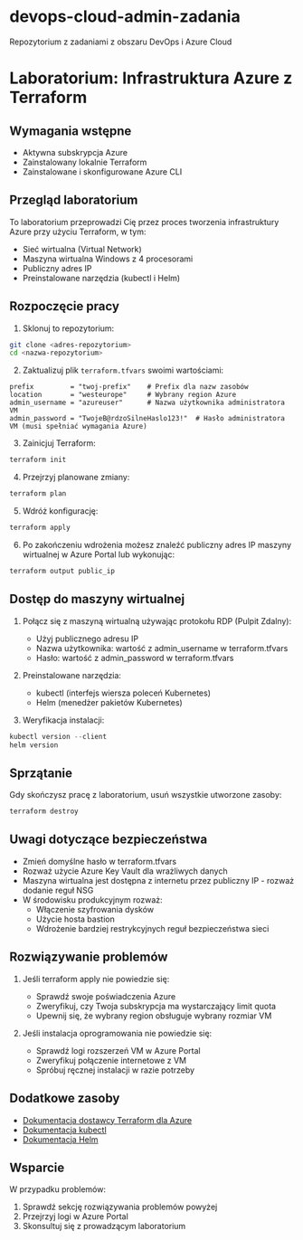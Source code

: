 # devops-cloud-admin-zadania
Repozytorium z zadaniami z obszaru DevOps i Azure Cloud

# Laboratorium: Infrastruktura Azure z Terraform

## Wymagania wstępne

- Aktywna subskrypcja Azure
- Zainstalowany lokalnie Terraform
- Zainstalowane i skonfigurowane Azure CLI

## Przegląd laboratorium

To laboratorium przeprowadzi Cię przez proces tworzenia infrastruktury Azure przy użyciu Terraform, w tym:
- Sieć wirtualna (Virtual Network)
- Maszyna wirtualna Windows z 4 procesorami
- Publiczny adres IP
- Preinstalowane narzędzia (kubectl i Helm)

## Rozpoczęcie pracy

1. Sklonuj to repozytorium:
```bash
git clone <adres-repozytorium>
cd <nazwa-repozytorium>
```

2. Zaktualizuj plik `terraform.tfvars` swoimi wartościami:
```hcl
prefix         = "twoj-prefix"    # Prefix dla nazw zasobów
location       = "westeurope"     # Wybrany region Azure
admin_username = "azureuser"      # Nazwa użytkownika administratora VM
admin_password = "TwojeB@rdzoSilneHaslo123!"  # Hasło administratora VM (musi spełniać wymagania Azure)
```

3. Zainicjuj Terraform:
```bash
terraform init
```

4. Przejrzyj planowane zmiany:
```bash
terraform plan
```

5. Wdróż konfigurację:
```bash
terraform apply
```

6. Po zakończeniu wdrożenia możesz znaleźć publiczny adres IP maszyny wirtualnej w Azure Portal lub wykonując:
```bash
terraform output public_ip
```

## Dostęp do maszyny wirtualnej

1. Połącz się z maszyną wirtualną używając protokołu RDP (Pulpit Zdalny):
   - Użyj publicznego adresu IP
   - Nazwa użytkownika: wartość z admin_username w terraform.tfvars
   - Hasło: wartość z admin_password w terraform.tfvars

2. Preinstalowane narzędzia:
   - kubectl (interfejs wiersza poleceń Kubernetes)
   - Helm (menedżer pakietów Kubernetes)

3. Weryfikacja instalacji:
```powershell
kubectl version --client
helm version
```

## Sprzątanie

Gdy skończysz pracę z laboratorium, usuń wszystkie utworzone zasoby:
```bash
terraform destroy
```

## Uwagi dotyczące bezpieczeństwa

- Zmień domyślne hasło w terraform.tfvars
- Rozważ użycie Azure Key Vault dla wrażliwych danych
- Maszyna wirtualna jest dostępna z internetu przez publiczny IP - rozważ dodanie reguł NSG
- W środowisku produkcyjnym rozważ:
  - Włączenie szyfrowania dysków
  - Użycie hosta bastion
  - Wdrożenie bardziej restrykcyjnych reguł bezpieczeństwa sieci

## Rozwiązywanie problemów

1. Jeśli terraform apply nie powiedzie się:
   - Sprawdź swoje poświadczenia Azure
   - Zweryfikuj, czy Twoja subskrypcja ma wystarczający limit quota
   - Upewnij się, że wybrany region obsługuje wybrany rozmiar VM

2. Jeśli instalacja oprogramowania nie powiedzie się:
   - Sprawdź logi rozszerzeń VM w Azure Portal
   - Zweryfikuj połączenie internetowe z VM
   - Spróbuj ręcznej instalacji w razie potrzeby

## Dodatkowe zasoby

- [Dokumentacja dostawcy Terraform dla Azure](https://registry.terraform.io/providers/hashicorp/azurerm/latest/docs)
- [Dokumentacja kubectl](https://kubernetes.io/docs/reference/kubectl/)
- [Dokumentacja Helm](https://helm.sh/docs/)

## Wsparcie

W przypadku problemów:
1. Sprawdź sekcję rozwiązywania problemów powyżej
2. Przejrzyj logi w Azure Portal
3. Skonsultuj się z prowadzącym laboratorium
